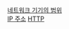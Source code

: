 [네트워크 기기의 범위](https://rio0205.tistory.com/33)  
[IP 주소](https://rio0205.tistory.com/34)
[HTTP](https://rio0205.tistory.com/35)

